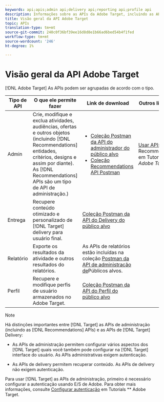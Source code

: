 ```yaml
---
keywords: api;apis;admin api;delivery api;reporting api;profile api
description: Informações sobre as APIs da Adobe Target, incluindo as APIs de Admin, Delivery, Relatórios e Perfil.
title: Visão geral da API Adobe Target
topic: APIs
translation-type: tm+mt
source-git-commit: 240c0f36bf39ee16d8d8e1b66ad6bed54b4f1fed
workflow-type: tm+mt
source-wordcount: '246'
ht-degree: 1%

---
```



# Visão geral da API Adobe Target

[!DNL Adobe Target] As APIs podem ser agrupadas de acordo com o tipo.

| Tipo de API | O que ele permite fazer | Link de download | Outros links úteis |
| --- | --- | --- |--- |
| Admin | Crie, modifique e exclua atividades, audiências, ofertas e outros objetos (incluindo [!DNL Recommendations] entidades, critérios, designs e assim por diante). As [!DNL Recommendations] APIs são um tipo de API de administração.) | <UL><li>[Coleção Postman da API do administrador do público alvo](https://developers.adobetarget.com/api/#admin-postman-collection)</li><li>[Coleção Recommendations API Postman](https://developers.adobetarget.com/api/recommendations/#section/Postman)</li></ul> | [Usar APIs](https://docs.adobe.com/content/help/en/target-learn/recommendations-api-tutorial/recs-api-overview.html) Recommendations em Tutorials *Adobe Target* |
| Entrega | Recupere conteúdo otimizado e personalizado de [!DNL Target] delivery para usuário final. | [Coleção Postman da API do Delivery do público alvo](https://developers.adobetarget.com/api/delivery-api/#section/Getting-Started/Postman-Collection) |  |
| Relatório | Exporte os resultados da atividade e outros resultados do relatórios. | As APIs de relatórios estão incluídas na coleção [Postman da API de administração de](https://developers.adobetarget.com/api/#admin-postman-collection)Públicos alvos. |  |
| Perfil | Recupere e modifique perfis de usuário armazenados no Adobe Target. | [Coleção Postman da API do Perfil do público alvo](https://developers.adobetarget.com/api/#profiles) |  |

>[!NOTE]
>
>Há distinções importantes entre [!DNL Target] as APIs de administração (incluindo as [!DNL Recommendations] APIs) e as APIs de [!DNL Target] Delivery:
>
>* As APIs de administração permitem configurar vários aspectos dos [!DNL Target] quais você também pode configurar na [!DNL Target] interface do usuário. As APIs administrativas exigem autenticação.
   >
   >
* As APIs de delivery permitem recuperar conteúdo. As APIs de delivery não exigem autenticação.
>
>
Para usar [!DNL Target] as APIs de administração, primeiro é necessário configurar a autenticação usando E/S de Adobe. Para obter mais informações, consulte [Configurar autenticação](https://docs.adobe.com/content/help/en/target-learn/tutorials/apis/configure-io-target-integration.html) em Tutorials ** Adobe Target.
